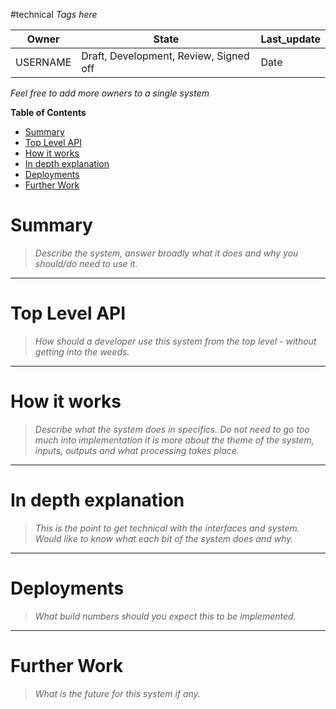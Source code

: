 #technical *Tags here*

|Owner|State|Last_update|
|--|--|--|
|USERNAME|Draft, Development, Review, Signed off|Date|
*Feel free to add more owners to a single system*

**Table of Contents**
- [Summary](#Summary)
- [Top Level API](#Top%20Level%20API)
- [How it works](#How%20it%20works)
- [In depth explanation](#In%20depth%20explanation)
- [Deployments](#Deployments)
- [Further Work](#Further%20Work)

# Summary
>*Describe the system, answer broadly what it does and why you should/do need to use it.*

---
# Top Level API
>*How should a developer use this system from the top level - without getting into the weeds.*

---
# How it works
>*Describe what the system does in specifics. Do not need to go too much into implementation it is more about the theme of the system, inputs, outputs and what processing takes place.*

---
# In depth explanation
>*This is the point to get technical with the interfaces and system. Would like to know what each bit of the system does and why.*

---
# Deployments
>*What build numbers should you expect this to be implemented.*

---
# Further Work
>*What is the future for this system if any.*